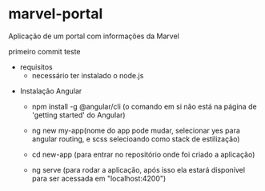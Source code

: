 # marvel-portal
Aplicação de um portal com informações da Marvel

primeiro commit teste

- requisitos
    - necessário ter instalado o node.js

* Instalação Angular
    - npm install -g @angular/cli (o comando em si não está na página de 'getting started' do Angular)

    - ng new my-app(nome do app pode mudar, selecionar yes para angular routing, e scss selecioando como stack de estilização)

    - cd new-app (para entrar no repositório onde foi criado a aplicação)

    - ng serve (para rodar a aplicação, após isso ela estará disponível para ser acessada em "localhost:4200")